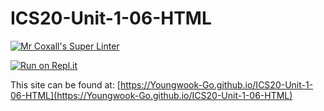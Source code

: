 # ICS20-Unit-1-06-HTML

[![Mr Coxall's Super Linter](https://github.com/Youngwook-Go/ICS20-Unit-1-06-HTML/workflows/Mr%20Coxall's%20Super%20Linter/badge.svg)](https://github.com/Youngwook-Go/ICS20-Unit-1-06-HTML/actions/)

[![Run on Repl.it](https://repl.it/badge/github/Youngwook-Go/ICS20-Unit-1-06-HTML)](https://repl.it/github/Youngwook-Go/ICS20-Unit-1-06-HTML)

This site can be found at: [https://Youngwook-Go.github.io/ICS20-Unit-1-06-HTML](https://Youngwook-Go.github.io/ICS20-Unit-1-06-HTML)

